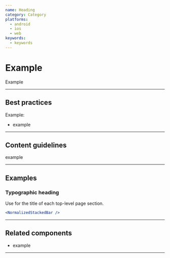 ```yaml
---
name: Heading
category: Category
platforms:
  - android
  - ios
  - web
keywords:
  - keywords
---
```


# Example

Example

---

## Best practices

Example:

- example

---

## Content guidelines

example

---

## Examples

### Typographic heading

Use for the title of each top-level page section.

```jsx
<NormalizedStackedBar />
```

---

## Related components

- example

---
